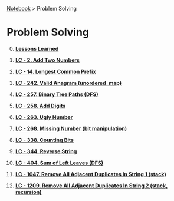 <a href="../">Notebook</a> > Problem Solving

# Problem Solving



0. **<a href="./lessons-learned">Lessons Learned</a>**

1. **<a href="./lc-2-add-two-numbers">LC - 2. Add Two Numbers</a>**

2. **<a href="./lc-14-longest-common-prefix">LC - 14. Longest Common Prefix</a>**

3. **<a href="./lc-242-valid-anagram">LC - 242. Valid Anagram (unordered_map)</a>**

4. **<a href="./lc-257-binary-tree-paths">LC - 257. Binary Tree Paths (DFS)</a>**

5. **<a href="./lc-258-add-digits">LC - 258. Add Digits</a>**

6. **<a href="./lc-263-ugly-number">LC - 263. Ugly Number</a>**

7. **<a href="./lc-268-missing-number">LC - 268. Missing Number (bit manipulation)</a>**

8. **<a href="./lc-338-counting-bits">LC - 338. Counting Bits</a>**

9. **<a href="./lc-344-reverse-string">LC - 344. Reverse String</a>**

10. **<a href="./lc-404-sum-of-left-leaves">LC - 404. Sum of Left Leaves (DFS)</a>**

11. **<a href="./lc-1047-remove-all-adjacent-duplicates-in-string-1">LC - 1047. Remove All Adjacent Duplicates In String 1 (stack)</a>**

12. **<a href="./lc-1209-remove-all-adjacent-duplicates-in-string-2">LC - 1209. Remove All Adjacent Duplicates In String 2 (stack, recursion)</a>**
